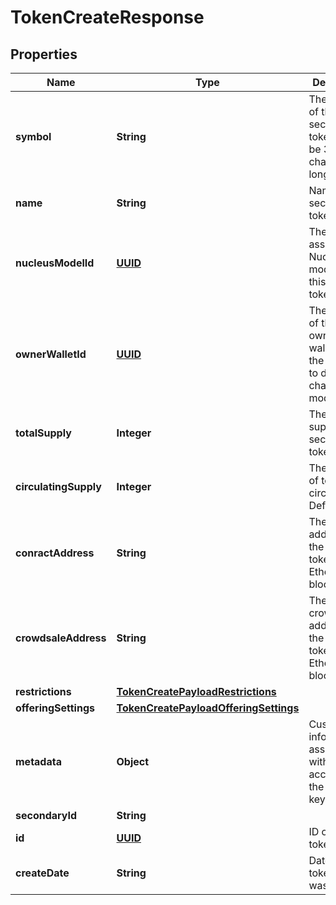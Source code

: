 
# TokenCreateResponse

## Properties
Name | Type | Description | Notes
------------ | ------------- | ------------- | -------------
**symbol** | **String** | The symbol of the security token. Could be 3 or 4 characters long. | 
**name** | **String** | Name of the security token. | 
**nucleusModelId** | [**UUID**](UUID.md) | The id of the associated Nucleus model for this security token | 
**ownerWalletId** | [**UUID**](UUID.md) | The wallet id of the token owner. This wallet has the privileges to do on-chain modifications | 
**totalSupply** | **Integer** | The total supply of the security token | 
**circulatingSupply** | **Integer** | The amount of tokens in circulation. Defaults to 0 |  [optional]
**conractAddress** | **String** | The contract address of the security token on the Ethereum blockchain |  [optional]
**crowdsaleAddress** | **String** | The crowdsale address of the security token on the Ethereum blockchain |  [optional]
**restrictions** | [**TokenCreatePayloadRestrictions**](TokenCreatePayloadRestrictions.md) |  |  [optional]
**offeringSettings** | [**TokenCreatePayloadOfferingSettings**](TokenCreatePayloadOfferingSettings.md) |  |  [optional]
**metadata** | **Object** | Custom information associated with the account in the format key:value |  [optional]
**secondaryId** | **String** |  |  [optional]
**id** | [**UUID**](UUID.md) | ID of the token record |  [optional]
**createDate** | **String** | Datetime the token record was created |  [optional]



